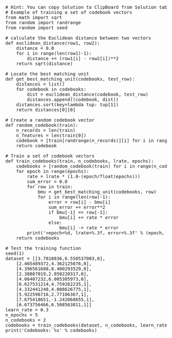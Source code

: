 <pre class="file" data-target="clipboard">
# Hint: You can copy Solution to ClipBoard from Solution tab in Step 4
# Example of training a set of codebook vectors
from math import sqrt
from random import randrange
from random import seed

# calculate the Euclidean distance between two vectors
def euclidean_distance(row1, row2):
    distance = 0.0
    for i in range(len(row1)-1):
        distance += (row1[i] - row2[i])**2
    return sqrt(distance)

# Locate the best matching unit
def get_best_matching_unit(codebooks, test_row):
    distances = list()
    for codebook in codebooks:
        dist = euclidean_distance(codebook, test_row)
        distances.append((codebook, dist))
    distances.sort(key=lambda tup: tup[1])
    return distances[0][0]

# Create a random codebook vector
def random_codebook(train):
    n_records = len(train)
    n_features = len(train[0])
    codebook = [train[randrange(n_records)][i] for i in range(n_features)]
    return codebook

# Train a set of codebook vectors
def train_codebooks(train, n_codebooks, lrate, epochs):
    codebooks = [random_codebook(train) for i in range(n_codebooks)]
    for epoch in range(epochs):
        rate = lrate * (1.0-(epoch/float(epochs)))
        sum_error = 0.0
        for row in train:
            bmu = get_best_matching_unit(codebooks, row)
            for i in range(len(row)-1):
                error = row[i] - bmu[i]
                sum_error += error**2
                if bmu[-1] == row[-1]:
                    bmu[i] += rate * error
                else:
                    bmu[i] -= rate * error
        print('>epoch=%d, lrate=%.3f, error=%.3f' % (epoch, rate, sum_error))
    return codebooks

# Test the training function
seed(1)
dataset = [[3.7810836,6.550537003,0],
    [2.465489372,4.362125076,0],
    [4.396561688,8.400293529,0],
    [2.38807019,2.850220317,0],
    [4.06407232,6.005305973,0],
    [6.627531214,4.759262235,1],
    [4.332441248,4.088626775,1],
    [5.922596716,2.77106367,1],
    [7.675418651,-1.242068655,1],
    [6.673756466,6.508563011,1]]
learn_rate = 0.3
n_epochs = 5
n_codebooks = 2
codebooks = train_codebooks(dataset, n_codebooks, learn_rate, n_epochs)
print('Codebooks: %s' % codebooks)
</pre>

